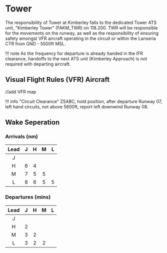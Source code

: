 # Tower
The responsibility of Tower at Kimberley falls to the dedicated Tower ATS unit, "Kimberley Tower" (FAKM_TWR) on 118.200. TWR will be responsible for the movements on the runway, as well as the responsibility of ensuring safety amongst VFR aircraft operating in the circuit or within the Lanseria CTR from GND - 5500ft MSL.

!!! note
    As the frequency for departure is already handed in the IFR clearance, handoffs to the next ATS unit (Kimberley Approach) is not required with departing aircraft.

## Visual Flight Rules (VFR) Aircraft

//add VFR map

!!! info "Circuit Clearance"
    ZSABC, hold position, after departure Runway 07, left hand circuits, not above 5600ft, report left downwind Runway 08.


## Wake Seperation

### Arrivals (nm)
| Lead  | J | H | M | L |
| :---------: | :---------: | :---------: | :---------: | :---------: | 
| J     | ||||
| H     | 6 | 4 | ||
| M     | 7 | 5 | 5 | |
| L     | 8 | 6 | 5 | 5 |


### Departures (mins)

| Lead  | J | H | M | L |
| :---------: | :---------: | :---------: | :---------: | :---------: | 
| J     | ||||
| H     | 2 | |||
| M     | 3 | 2 | ||
| L     | 3 | 2 | 2 | |
